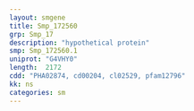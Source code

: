 ```yaml
---
layout: smgene
title: Smp_172560
grp: Smp_17
description: "hypothetical protein"
smp: Smp_172560.1
uniprot: "G4VHY0"
length:  2172
cdd: "PHA02874, cd00204, cl02529, pfam12796"
kk: ns
categories: sm
---
```

